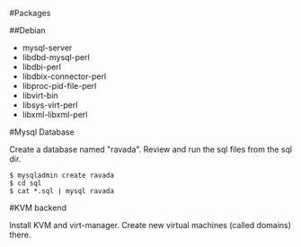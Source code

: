#Packages

##Debian

- mysql-server
- libdbd-mysql-perl
- libdbi-perl
- libdbix-connector-perl
- libproc-pid-file-perl
- libvirt-bin
- libsys-virt-perl
- libxml-libxml-perl

#Mysql Database

Create a database named "ravada". Review and run the sql files from the sql dir.

    $ mysqladmin create ravada
    $ cd sql
    $ cat *.sql | mysql ravada

#KVM backend

Install KVM and virt-manager. Create new virtual machines (called domains) there.
